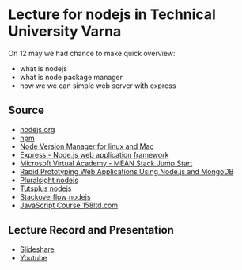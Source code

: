 # Lecture for nodejs in Technical University Varna

On 12 may we had chance to make quick overview:
- what is nodejs
- what is node package manager
- how we we can simple web server with express

## Source

- [nodejs.org](nodejs.org)
- [npm](https://www.npmjs.com/)
- [Node Version Manager for linux and Mac](https://github.com/creationix/nvm)
- [Express - Node.js web application framework](http://expressjs.com/)
- [Microsoft Virtual Academy - MEAN Stack Jump Start](http://www.microsoftvirtualacademy.com/training-courses/mean-stack-jump-start)
- [Rapid Prototyping Web Applications Using Node.js and MongoDB](https://beta.oreilly.com/learning/rapid-prototyping-web-applications-using-node-js-and-mongodb)
- [Pluralsight nodejs](http://www.pluralsight.com/search/?searchTerm=nodejs)
- [Tutsplus nodejs](http://tutsplus.com/tutorials/search?utf8=%E2%9C%93&search%5Btopic%5D=&search%5Bterms%5D=nodejs&button=)
- [Stackoverflow nodejs](http://stackoverflow.com/tags/node.js/info)
- [JavaScript Course 158ltd.com](https://www.youtube.com/watch?v=HY9hcdSBick&list=PLDEH_aLlnP5pIou9tMNhJJMEusGOR9zzt)

## Lecture Record and Presentation
- [Slideshare](http://www.slideshare.net/dimityrdanailov/nodejs-cloud-conf-varna-26072014)
- [Youtube](https://www.youtube.com/watch?v=BFH3AYSTEds)

